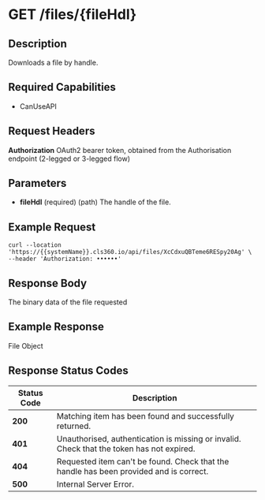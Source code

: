 # GET /files/{fileHdl}

## Description
Downloads a file by handle.

## Required Capabilities
* CanUseAPI

## Request Headers

**Authorization** OAuth2 bearer token, obtained from the Authorisation endpoint (2-legged or 3-legged flow)

## Parameters
* **fileHdl** (required) (path) The handle of the file.

## Example Request
```
curl --location 'https://{{systemName}}.cls360.io/api/files/XcCdxuQBTeme6RESpy20Ag' \
--header 'Authorization: ••••••'
```

## Response Body
The binary data of the file requested

## Example Response
File Object

## Response Status Codes
| Status Code | Description |
| -------- | ------- |
|**200** |Matching item has been found and successfully returned.|
|**401** |Unauthorised, authentication is missing or invalid. Check that the token has not expired.|
|**404** |Requested item can't be found. Check that the handle has been provided and is correct.|
|**500** |Internal Server Error.|

